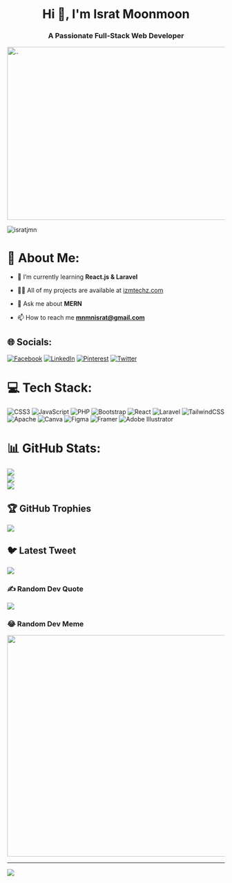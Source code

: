 <h1 align="center">Hi 👋, I'm Israt Moonmoon</h1>
<h3 align="center">A Passionate Full-Stack Web Developer</h3>
<p align="left">
    <img src="https://www.lambdatest.com/resources/images/news24.gif" alt=".." width="800" height="400" style="object-fit:cover">
</p>

<p align="left"><img src="https://komarev.com/ghpvc/?username=isratjmn&label=Profile%20views&color=0e75b6&style=flat" alt="isratjmn" /></p>

# 💫 About Me:

- 🌱 I’m currently learning **React.js & Laravel**

- 👨‍💻 All of my projects are available at [izmtechz.com](izmtechz.com)

- 💬 Ask me about **MERN**

- 📫 How to reach me **mnmnisrat@gmail.com**


## 🌐 Socials:
[![Facebook](https://img.shields.io/badge/Facebook-%231877F2.svg?logo=Facebook&logoColor=white)](https://facebook.com/https://www.facebook.com/moonmoon.israt) [![LinkedIn](https://img.shields.io/badge/LinkedIn-%230077B5.svg?logo=linkedin&logoColor=white)](https://linkedin.com/in/https://www.linkedin.com/in/israt-moonmoon-92a06542/) [![Pinterest](https://img.shields.io/badge/Pinterest-%23E60023.svg?logo=Pinterest&logoColor=white)](https://pinterest.com/https://www.pinterest.com/mnisratj/) [![Twitter](https://img.shields.io/badge/Twitter-%231DA1F2.svg?logo=Twitter&logoColor=white)](https://twitter.com/https://twitter.com/IzMoonmoon) 

# 💻 Tech Stack:
![CSS3](https://img.shields.io/badge/css3-%231572B6.svg?style=for-the-badge&logo=css3&logoColor=white) ![JavaScript](https://img.shields.io/badge/javascript-%23323330.svg?style=for-the-badge&logo=javascript&logoColor=%23F7DF1E) ![PHP](https://img.shields.io/badge/php-%23777BB4.svg?style=for-the-badge&logo=php&logoColor=white) ![Bootstrap](https://img.shields.io/badge/bootstrap-%23563D7C.svg?style=for-the-badge&logo=bootstrap&logoColor=white) ![React](https://img.shields.io/badge/react-%2320232a.svg?style=for-the-badge&logo=react&logoColor=%2361DAFB) ![Laravel](https://img.shields.io/badge/laravel-%23FF2D20.svg?style=for-the-badge&logo=laravel&logoColor=white) ![TailwindCSS](https://img.shields.io/badge/tailwindcss-%2338B2AC.svg?style=for-the-badge&logo=tailwind-css&logoColor=white) ![Apache](https://img.shields.io/badge/apache-%23D42029.svg?style=for-the-badge&logo=apache&logoColor=white) ![Canva](https://img.shields.io/badge/Canva-%2300C4CC.svg?style=for-the-badge&logo=Canva&logoColor=white) 	![Figma](https://img.shields.io/badge/figma-%23F24E1E.svg?style=for-the-badge&logo=figma&logoColor=white) ![Framer](https://img.shields.io/badge/Framer-black?style=for-the-badge&logo=framer&logoColor=blue) ![Adobe Illustrator](https://img.shields.io/badge/adobeillustrator-%23FF9A00.svg?style=for-the-badge&logo=adobeillustrator&logoColor=white)
# 📊 GitHub Stats:
![](https://github-readme-stats.vercel.app/api?username=isratjmn&theme=blueberry&hide_border=false&include_all_commits=true&count_private=true)<br/>
![](https://github-readme-streak-stats.herokuapp.com/?user=isratjmn&theme=blueberry&hide_border=false)<br/>
![](https://github-readme-stats.vercel.app/api/top-langs/?username=isratjmn&theme=blueberry&hide_border=false&include_all_commits=true&count_private=true&layout=compact)

## 🏆 GitHub Trophies
![](https://github-profile-trophy.vercel.app/?username=isratjmn&theme=radical&no-frame=false&no-bg=true&margin-w=4)

## 🐦 Latest Tweet
[![](https://gtce.itsvg.in/api?username=https://twitter.com/IzMoonmoon)](https://github.com/VishwaGauravIn/github-twitter-card-embed)

### ✍️ Random Dev Quote
![](https://quotes-github-readme.vercel.app/api?type=horizontal&theme=tokyonight)

### 😂 Random Dev Meme
<img src="https://random-memer.herokuapp.com/" width="512px"/>

---
[![](https://visitcount.itsvg.in/api?id=isratjmn&icon=7&color=11)](https://visitcount.itsvg.in)


